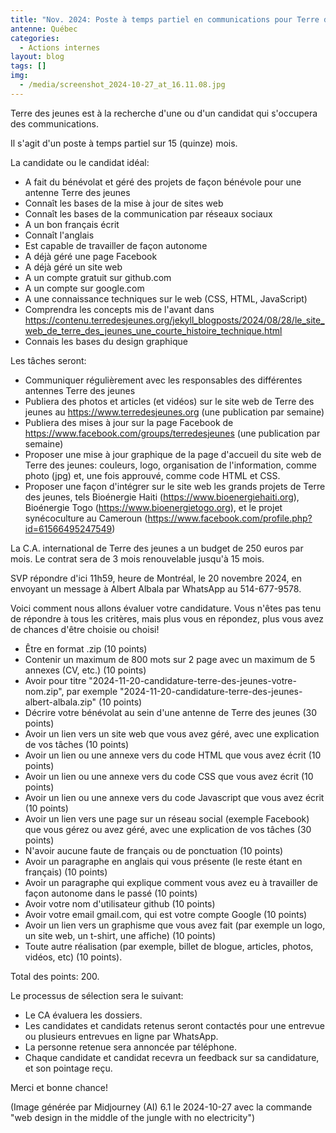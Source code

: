```yaml
---
title: "Nov. 2024: Poste à temps partiel en communications pour Terre des jeunes"
antenne: Québec
categories:
  - Actions internes
layout: blog
tags: []
img:
  - /media/screenshot_2024-10-27_at_16.11.08.jpg
---
```

Terre des jeunes est à la recherche d'une ou d'un candidat qui s'occupera des communications.

Il s'agit d'un poste à temps partiel sur 15 (quinze) mois.

La candidate ou le candidat idéal:

* A fait du bénévolat et géré des projets de façon bénévole pour une antenne Terre des jeunes
* Connaît les bases de la mise à jour de sites web
* Connaît les bases de la communication par réseaux sociaux
* A un bon français écrit
* Connaît l'anglais
* Est capable de travailler de façon autonome
* A déjà géré une page Facebook
* A déjà géré un site web
* A un compte gratuit sur github.com
* A un compte sur google.com
* A une connaissance techniques sur le web (CSS, HTML, JavaScript)
* Comprendra les concepts mis de l'avant dans https://contenu.terredesjeunes.org/jekyll_blogposts/2024/08/28/le_site_web_de_terre_des_jeunes_une_courte_histoire_technique.html
* Connais les bases du design graphique

Les tâches seront:

* Communiquer régulièrement avec les responsables des différentes antennes Terre des jeunes
* Publiera des photos et articles (et vidéos) sur le site web de Terre des jeunes au https://www.terredesjeunes.org (une publication par semaine)
* Publiera des mises à jour sur la page Facebook de https://www.facebook.com/groups/terredesjeunes (une publication par semaine)
* Proposer une mise à jour graphique de la page d'accueil du site web de Terre des jeunes: couleurs, logo, organisation de l'information, comme photo (jpg) et, une fois approuvé, comme code HTML et CSS.
* Proposer une façon d'intégrer sur le site web les grands projets de Terre des jeunes, tels Bioénergie Haiti (https://www.bioenergiehaiti.org), Bioénergie Togo (https://www.bioenergietogo.org), et le projet synécoculture au Cameroun (https://www.facebook.com/profile.php?id=61566495247549)

La C.A. international de Terre des jeunes a un budget de 250 euros par mois. Le contrat sera de 3 mois renouvelable jusqu'à 15 mois.

SVP répondre d'ici 11h59, heure de Montréal, le 20 novembre 2024, en envoyant un message à Albert Albala par WhatsApp au 514-677-9578.

Voici comment nous allons évaluer votre candidature. Vous n'êtes pas tenu de répondre à tous les critères, mais plus vous en répondez, plus vous avez de chances d'être choisie ou choisi!

* Être en format .zip (10 points)
* Contenir un maximum de 800 mots sur 2 page avec un maximum de 5 annexes (CV, etc.) (10 points)
* Avoir pour titre "2024-11-20-candidature-terre-des-jeunes-votre-nom.zip", par exemple "2024-11-20-candidature-terre-des-jeunes-albert-albala.zip" (10 points)
* Décrire votre bénévolat au sein d'une antenne de Terre des jeunes (30 points)
* Avoir un lien vers un site web que vous avez géré, avec une explication de vos tâches (10 points)
* Avoir un lien ou une annexe vers du code HTML que vous avez écrit (10 points)
* Avoir un lien ou une annexe vers du code CSS que vous avez écrit (10 points)
* Avoir un lien ou une annexe vers du code Javascript que vous avez écrit (10 points)
* Avoir un lien vers une page sur un réseau social (exemple Facebook) que vous gérez ou avez géré, avec une explication de vos tâches (30 points)
* N'avoir aucune faute de français ou de ponctuation (10 points)
* Avoir un paragraphe en anglais qui vous présente (le reste étant en français) (10 points)
* Avoir un paragraphe qui explique comment vous avez eu à travailler de façon autonome dans le passé (10 points)
* Avoir votre nom d'utilisateur github (10 points)
* Avoir votre email gmail.com, qui est votre compte Google (10 points)
* Avoir un lien vers un graphisme que vous avez fait (par exemple un logo, un site web, un t-shirt, une affiche) (10 points)
* Toute autre réalisation (par exemple, billet de blogue, articles, photos, vidéos, etc) (10 points).

Total des points: 200.

Le processus de sélection sera le suivant:

* Le CA évaluera les dossiers.
* Les candidates et candidats retenus seront contactés pour une entrevue ou plusieurs entrevues en ligne par WhatsApp.
* La personne retenue sera annoncée par téléphone.
* Chaque candidate et candidat recevra un feedback sur sa candidature, et son pointage reçu.

Merci et bonne chance!

(Image générée par Midjourney (AI) 6.1 le 2024-10-27 avec la commande "web design in the middle of the jungle with no electricity")